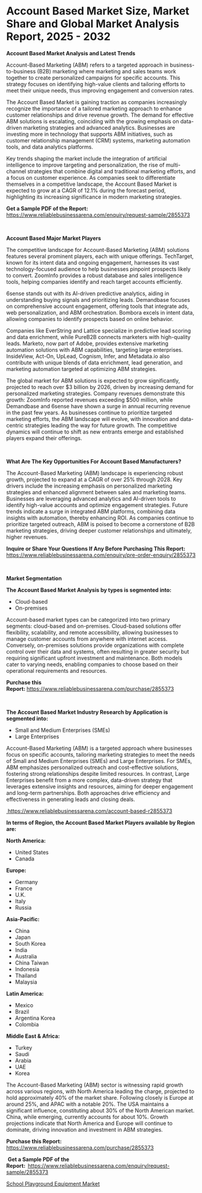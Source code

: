 <p><h1>Account Based Market Size, Market Share and Global Market Analysis Report, 2025 - 2032</h1></p><p><strong>Account Based Market Analysis and Latest Trends</strong></p>
<p><p>Account-Based Marketing (ABM) refers to a targeted approach in business-to-business (B2B) marketing where marketing and sales teams work together to create personalized campaigns for specific accounts. This strategy focuses on identifying high-value clients and tailoring efforts to meet their unique needs, thus improving engagement and conversion rates. </p><p>The Account Based Market is gaining traction as companies increasingly recognize the importance of a tailored marketing approach to enhance customer relationships and drive revenue growth. The demand for effective ABM solutions is escalating, coinciding with the growing emphasis on data-driven marketing strategies and advanced analytics. Businesses are investing more in technology that supports ABM initiatives, such as customer relationship management (CRM) systems, marketing automation tools, and data analytics platforms. </p><p>Key trends shaping the market include the integration of artificial intelligence to improve targeting and personalization, the rise of multi-channel strategies that combine digital and traditional marketing efforts, and a focus on customer experience. As companies seek to differentiate themselves in a competitive landscape, the Account Based Market is expected to grow at a CAGR of 12.1% during the forecast period, highlighting its increasing significance in modern marketing strategies.</p></p>
<p><strong>Get a Sample PDF of the Report:&nbsp;</strong> <a href="https://www.reliablebusinessarena.com/enquiry/request-sample/2855373?utm_campaign=2994&utm_medium=2&utm_source=Github&utm_content=ia&utm_term=12032025&utm_id=account-based">https://www.reliablebusinessarena.com/enquiry/request-sample/2855373</a></p>
<p>&nbsp;</p>
<p><strong>Account Based Major Market Players</strong></p>
<p><p>The competitive landscape for Account-Based Marketing (ABM) solutions features several prominent players, each with unique offerings. TechTarget, known for its intent data and ongoing engagement, harnesses its vast technology-focused audience to help businesses pinpoint prospects likely to convert. ZoomInfo provides a robust database and sales intelligence tools, helping companies identify and reach target accounts efficiently.</p><p>6sense stands out with its AI-driven predictive analytics, aiding in understanding buying signals and prioritizing leads. Demandbase focuses on comprehensive account engagement, offering tools that integrate ads, web personalization, and ABM orchestration. Bombora excels in intent data, allowing companies to identify prospects based on online behavior.</p><p>Companies like EverString and Lattice specialize in predictive lead scoring and data enrichment, while PureB2B connects marketers with high-quality leads. Marketo, now part of Adobe, provides extensive marketing automation solutions with ABM capabilities, targeting large enterprises. InsideView, Act-On, UpLead, Cognism, Infer, and Metadata.io also contribute with unique blends of data enrichment, lead generation, and marketing automation targeted at optimizing ABM strategies.</p><p>The global market for ABM solutions is expected to grow significantly, projected to reach over $3 billion by 2026, driven by increasing demand for personalized marketing strategies. Company revenues demonstrate this growth: ZoomInfo reported revenues exceeding $500 million, while Demandbase and 6sense have shown a surge in annual recurring revenue in the past few years. As businesses continue to prioritize targeted marketing efforts, the ABM landscape will evolve, with innovation and data-centric strategies leading the way for future growth. The competitive dynamics will continue to shift as new entrants emerge and established players expand their offerings.</p></p>
<p>&nbsp;</p>
<p><strong>What Are The Key Opportunities For Account Based Manufacturers?</strong></p>
<p><p>The Account-Based Marketing (ABM) landscape is experiencing robust growth, projected to expand at a CAGR of over 25% through 2028. Key drivers include the increasing emphasis on personalized marketing strategies and enhanced alignment between sales and marketing teams. Businesses are leveraging advanced analytics and AI-driven tools to identify high-value accounts and optimize engagement strategies. Future trends indicate a surge in integrated ABM platforms, combining data insights with automation, thereby enhancing ROI. As companies continue to prioritize targeted outreach, ABM is poised to become a cornerstone of B2B marketing strategies, driving deeper customer relationships and ultimately, higher revenues.</p></p>
<p><strong>Inquire or Share Your Questions If Any Before Purchasing This Report:</strong> <a href="https://www.reliablebusinessarena.com/enquiry/pre-order-enquiry/2855373?utm_campaign=2994&utm_medium=2&utm_source=Github&utm_content=ia&utm_term=12032025&utm_id=account-based">https://www.reliablebusinessarena.com/enquiry/pre-order-enquiry/2855373</a></p>
<p>&nbsp;</p>
<p><strong>Market Segmentation</strong></p>
<p><strong>The Account Based Market Analysis by types is segmented into:</strong></p>
<p><ul><li>Cloud-based</li><li>On-premises</li></ul></p>
<p><p>Account-based market types can be categorized into two primary segments: cloud-based and on-premises. Cloud-based solutions offer flexibility, scalability, and remote accessibility, allowing businesses to manage customer accounts from anywhere with internet access. Conversely, on-premises solutions provide organizations with complete control over their data and systems, often resulting in greater security but requiring significant upfront investment and maintenance. Both models cater to varying needs, enabling companies to choose based on their operational requirements and resources.</p></p>
<p><strong>Purchase this Report:&nbsp;</strong><a href="https://www.reliablebusinessarena.com/purchase/2855373?utm_campaign=2994&utm_medium=2&utm_source=Github&utm_content=ia&utm_term=12032025&utm_id=account-based">https://www.reliablebusinessarena.com/purchase/2855373</a></p>
<p>&nbsp;</p>
<p><strong>The Account Based Market Industry Research by Application is segmented into:</strong></p>
<p><ul><li>Small and Medium Enterprises (SMEs)</li><li>Large Enterprises</li></ul></p>
<p><p>Account-Based Marketing (ABM) is a targeted approach where businesses focus on specific accounts, tailoring marketing strategies to meet the needs of Small and Medium Enterprises (SMEs) and Large Enterprises. For SMEs, ABM emphasizes personalized outreach and cost-effective solutions, fostering strong relationships despite limited resources. In contrast, Large Enterprises benefit from a more complex, data-driven strategy that leverages extensive insights and resources, aiming for deeper engagement and long-term partnerships. Both approaches drive efficiency and effectiveness in generating leads and closing deals.</p></p>
<p><a href="https://www.reliablebusinessarena.com/account-based-r2855373?utm_campaign=2994&utm_medium=2&utm_source=Github&utm_content=ia&utm_term=12032025&utm_id=account-based">&nbsp;https://www.reliablebusinessarena.com/account-based-r2855373</a></p>
<p><strong>In terms of Region, the Account Based Market Players available by Region are:</strong></p>
<p>
    <p> <strong> North America: </strong>
        <ul>
            <li>United States</li>
            <li>Canada</li>
        </ul>
        </p> 
    <p> <strong> Europe: </strong>
        <ul>
            <li>Germany</li>
            <li>France</li>
            <li>U.K.</li>
            <li>Italy</li>
            <li>Russia</li>
        </ul>
        </p> 
    <p> <strong> Asia-Pacific: </strong>
        <ul>
            <li>China</li>
            <li>Japan</li>
            <li>South Korea</li>
            <li>India</li>
            <li>Australia</li>
            <li>China Taiwan</li>
            <li>Indonesia</li>
            <li>Thailand</li>
            <li>Malaysia</li>
        </ul>
        </p> 
    <p> <strong> Latin America: </strong>
        <ul>
            <li>Mexico</li>
            <li>Brazil</li>
            <li>Argentina Korea</li>
            <li>Colombia</li>
        </ul>
        </p> 
    <p> <strong> Middle East & Africa: </strong>
        <ul>
            <li>Turkey</li>
            <li>Saudi</li>
            <li>Arabia</li>
            <li>UAE</li>
            <li>Korea</li>
        </ul>
    </p>
    </p>
<p><p>The Account-Based Marketing (ABM) sector is witnessing rapid growth across various regions, with North America leading the charge, projected to hold approximately 40% of the market share. Following closely is Europe at around 25%, and APAC with a notable 20%. The USA maintains a significant influence, constituting about 30% of the North American market. China, while emerging, currently accounts for about 10%. Growth projections indicate that North America and Europe will continue to dominate, driving innovation and investment in ABM strategies.</p></p>
<p><strong>Purchase this Report: </strong><a href="https://www.reliablebusinessarena.com/purchase/2855373?utm_campaign=2994&utm_medium=2&utm_source=Github&utm_content=ia&utm_term=12032025&utm_id=account-based">https://www.reliablebusinessarena.com/purchase/2855373</a></p>
<p>&nbsp;<strong>Get a Sample PDF of the Report:&nbsp;&nbsp;</strong><a href="https://www.reliablebusinessarena.com/enquiry/request-sample/2855373?utm_campaign=2994&utm_medium=2&utm_source=Github&utm_content=ia&utm_term=12032025&utm_id=account-based">https://www.reliablebusinessarena.com/enquiry/request-sample/2855373</a></p>
<p><strong></strong></p>
<p><p><a href="https://github.com/hayasiorover/Market-Research-Report-List-1/blob/main/school-playground-equipment-market.md?utm_campaign=2994&utm_medium=2&utm_source=Github&utm_content=ia&utm_term=12032025&utm_id=account-based">School Playground Equipment Market</a></p></p>